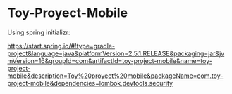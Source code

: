 # Toy-Proyect-Mobile

Using spring initializr:

https://start.spring.io/#!type=gradle-project&language=java&platformVersion=2.5.1.RELEASE&packaging=jar&jvmVersion=16&groupId=com&artifactId=toy-project-mobile&name=toy-project-mobile&description=Toy%20proyect%20mobile&packageName=com.toy-project-mobile&dependencies=lombok,devtools,security